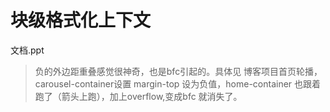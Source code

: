 # 块级格式化上下文
<a :href="$withBase('/ppts/bfc.pptx')">文档.ppt</a>

> 负的外边距重叠感觉很神奇，也是bfc引起的。具体见 博客项目首页轮播，carousel-container设置 margin-top 设为负值，home-container 也跟着跑了（箭头上跑），加上overflow,变成bfc 就消失了。
